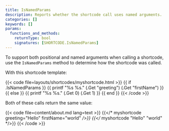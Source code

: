 ```yaml
---
title: IsNamedParams
description: Reports whether the shortcode call uses named arguments.
categories: []
keywords: []
params:
  functions_and_methods:
    returnType: bool
    signatures: [SHORTCODE.IsNamedParams]
---
```


To support both positional and named arguments when calling a shortcode, use the `IsNamedParams` method to determine how the shortcode was called.

With this shortcode template:

{{< code file=layouts/shortcodes/myshortcode.html >}}
{{ if .IsNamedParams }}
  {{ printf "%s %s." (.Get "greeting") (.Get "firstName") }}
{{ else }}
  {{ printf "%s %s." (.Get 0) (.Get 1) }}
{{ end }}
{{< /code >}}

Both of these calls return the same value:

{{< code file=content/about.md lang=text >}}
{{</* myshortcode greeting="Hello" firstName="world" */>}}
{{</* myshortcode "Hello" "world" */>}}
{{< /code >}}
